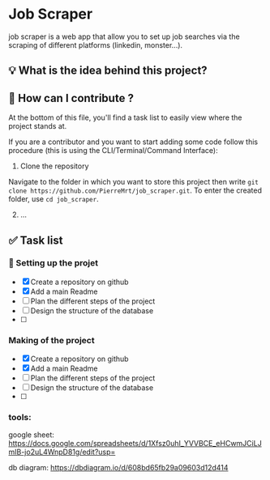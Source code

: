 # Job Scraper
job scraper is a web app that allow you to set up job searches via the scraping of different platforms (linkedin, monster...).

## :bulb: What is the idea behind this project?



## :open_book: How can I contribute ?

At the bottom of this file, you'll find a task list to easily view where the project stands at.

If you are a contributor and you want to start adding some code follow this procedure (this is using the CLI/Terminal/Command Interface):

1. Clone the repository

Navigate to the folder in which you want to store this project then write `git clone https://github.com/PierreMrt/job_scraper.git`.
To enter the created folder, use `cd job_scraper`.

2. ...

## :white_check_mark: Task list

### :rocket: Setting up the projet

- [x] Create a repository on github
- [x] Add a main Readme
- [ ] Plan the different steps of the project
- [ ] Design the structure of the database
- [ ] 

### Making of the project

- [x] Create a repository on github
- [x] Add a main Readme
- [ ] Plan the different steps of the project
- [ ] Design the structure of the database
- [ ] 

### tools:
google sheet:
https://docs.google.com/spreadsheets/d/1Xfsz0uhI_YVVBCE_eHCwmJCiLJmIB-jo2uL4WnpD81g/edit?usp=


db diagram:
https://dbdiagram.io/d/608bd65fb29a09603d12d414



